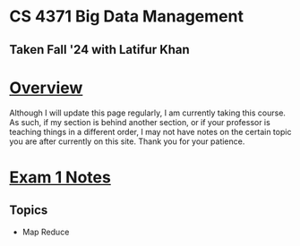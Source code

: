 # CS 4371 Big Data Management

## Taken Fall '24 with Latifur Khan

# [Overview](./Overview%20CS%204371.md)

Although I will update this page regularly, I am currently taking this course. As such, if my section is behind another section, or if your professor is teaching things in a different order, I may not have notes on the certain topic you are after currently on this site. Thank you for your patience.

# [Exam 1 Notes](./CS%204371%20-%20Exam%201%20Notes.md)

## Topics

- Map Reduce
